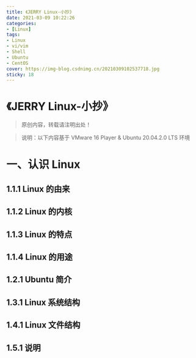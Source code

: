 ```yaml
---
title: 《JERRY Linux-小抄》
date: 2021-03-09 10:22:26
categories:
- [Linux]
tags:
- Linux
- vi/vim
- Shell
- Ubuntu
- CentOS
cover: https://img-blog.csdnimg.cn/20210309102537718.jpg
sticky: 18
---
```


# 《JERRY Linux-小抄》

> 原创内容，转载请注明出处！

> 说明：以下内容基于 VMware 16 Player & Ubuntu 20.04.2.0 LTS 环境

# 一、认识 Linux

## 1.1.1 Linux 的由来

## 1.1.2 Linux 的内核

## 1.1.3 Linux 的特点

## 1.1.4 Linux 的用途

## 1.2.1 Ubuntu 简介

## 1.3.1 Linux 系统结构

## 1.4.1 Linux 文件结构

## 1.5.1 说明








